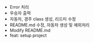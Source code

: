 - Error 처리
- 우승자 출력
- 자동차, 경주 class 생성, 리드미 수정
- README.md 수정, 자동차  생성 및 예외처리
- Modify README.md
- feat: setup project
